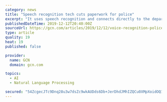 ```yaml
---
category: news
title: "Speech recognition tech cuts paperwork for police"
excerpt: "It uses speech recognition and connects directly to the department's computer-aided dispatch (CAD) and records management systems (RMS), enabling officers to fill out reports faster and giving them more time to keep an eye on the community. “We wanted to ..."
publishedDateTime: 2019-12-12T20:40:00Z
sourceUrl: https://gcn.com/articles/2019/12/12/voice-recognition-police-reports.aspx
type: article
quality: 19
heat: 19
published: false

provider:
  name: GCN
  domain: gcn.com

topics:
  - AI
  - Natural Language Processing

secured: "54ZcgecJTc9Dnq28u3w7dsZc9wkAUDds6Db+JerDhdJMhIZQCu0XMpXoidOQ1dOh0+5FouNPz4z+ml01kYuvPfgnXfv+5ztYHQfvIfYBm/oSGkvhvL1gT3y1PgQnsZh4iCN2BbrVoVtdXq5jI3+EoXEDNEVkFP97TvOKUEefVqHQAz/J9n4rZMSU3wVcP+oZyFluxyolsj6LCpieHgZ7TA+RQ5K9uglXfvFXfdYlrZp8kTcT0LDCbUbmoYZ1qAxUVXigFumydx7Ka/U9aIIAHA==;A3Ox+Ov0biGV1MTCHarTOw=="
---
```


